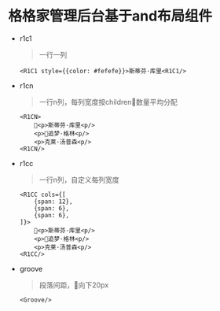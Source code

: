 # 格格家管理后台基于and布局组件

* r1c1
    > 一行一列
    ```
    <R1C1 style={{color: #fefefe}}>斯蒂芬·库里<R1C1/> 
    ```

* r1cn
    > 一行n列，每列宽度按children数量平均分配
    ```
    <R1CN>
        <p>斯蒂芬·库里<p/>
        <p>追梦·格林<p/>
        <p>克莱·汤普森<p/>
    <R1CN/> 
    ```

* r1cc
    > 一行n列，自定义每列宽度
    ```
    <R1CC cols={[
        {span: 12},
        {span: 6},
        {span: 6},
    ]}>
        <p>斯蒂芬·库里<p/>
        <p>追梦·格林<p/>
        <p>克莱·汤普森<p/>
    <R1CC/> 
    ```

* groove
    > 段落间距，向下20px
    ```
    <Groove/>
    ```